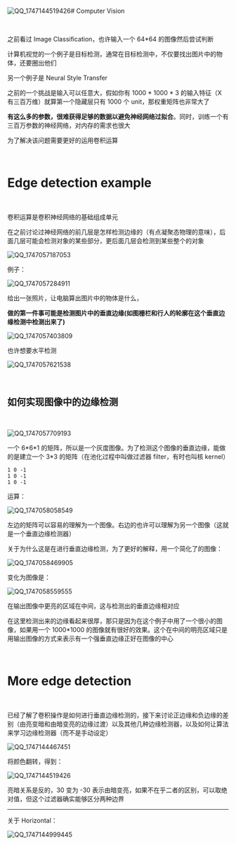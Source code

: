 ![QQ_1747144519426](https://github.com/user-attachments/assets/85a99266-b7cf-4186-a97a-f9252859cf0f)# Computer Vision

</br>

<p>之前看过 Image Classification，也许输入一个 64*64 的图像然后尝试判断</p>

<p>计算机视觉的一个例子是目标检测，通常在目标检测中，不仅要找出图片中的物体，还要圈出他们</p>

<p>另一个例子是 Neural Style Transfer</p>

<p>之前的一个挑战是输入可以任意大，假如你有 1000 * 1000 * 3 的输入特征（X 有三百万维）就算第一个隐藏层只有 1000 个 unit，那权重矩阵也非常大了</p>

<p><b>有这么多的参数，很难获得足够的数据以避免神经网络过拟合</b>。同时，训练一个有三百万参数的神经网络，对内存的需求也很大</p>

<p>为了解决该问题需要更好的运用卷积运算</p>

</br>

# Edge detection example

</br>

<p>卷积运算是卷积神经网络的基础组成单元</p>

<p>在之前讨论过神经网络的前几层是怎样检测边缘的（有点凝聚态物理的意味），后面几层可能会检测对象的某些部分，更后面几层会检测到某些整个的对象</p>

![QQ_1747057187053](https://github.com/user-attachments/assets/0ff7d305-2739-43d0-b23e-b76104387d67)

<p>例子：</p>

![QQ_1747057284911](https://github.com/user-attachments/assets/27619823-1fc5-4d82-86eb-1d9eab2ea0b6)

<p>给出一张照片，让电脑算出图片中的物体是什么，</p>

<b>做的第一件事可能是检测图片中的垂直边缘(如图栅栏和行人的轮廓在这个垂直边缘检测中检测出来了)</b>

![QQ_1747057403809](https://github.com/user-attachments/assets/2f427ba4-5a01-4027-9daf-c9034fe28750)

<p>也许想要水平检测</p>

![QQ_1747057621538](https://github.com/user-attachments/assets/0f88bfe3-cac3-4470-9009-d8ec35ba79dc)

</br>

## 如何实现图像中的边缘检测

</br>

![QQ_1747057709193](https://github.com/user-attachments/assets/572f7538-dac8-4355-95b9-296a554a8685)

<p>一个 6*6*1 的矩阵，所以是一个灰度图像。为了检测这个图像的垂直边缘，能做的是建立一个 3*3 的矩阵（在池化过程中叫做过滤器 filter，有时也叫核 kernel）</p>

```
1 0 -1
1 0 -1
1 0 -1
```

<p>运算：</p>

![QQ_1747058058549](https://github.com/user-attachments/assets/ce71b6b8-a59d-406e-a64a-24f51fab1ac3)

<p>左边的矩阵可以容易的理解为一个图像。右边的也许可以理解为另一个图像（这就是一个垂直边缘检测器）</p>

<p>关于为什么这是在进行垂直边缘检测，为了更好的解释，用一个简化了的图像：</p>

![QQ_1747058469905](https://github.com/user-attachments/assets/0f5eb6c5-e07e-4134-86da-6089a90b99f7)

<p>变化为图像是：</p>

![QQ_1747058559555](https://github.com/user-attachments/assets/e9915472-076f-4c98-9940-058fd48de07d)

<p>在输出图像中更亮的区域在中间，这与检测出的垂直边缘相对应</p>

<p>在这里检测出来的边缘看起来很厚，那只是因为在这个例子中用了一个很小的图像，如果用一个 1000*1000 的图像就有很好的效果。这个在中间的明亮区域只是用输出图像的方式来表示有一个强垂直边缘正好在图像的中心</p>

</br>

# More edge detection

</br>

<p>已经了解了卷积操作是如何进行垂直边缘检测的，接下来讨论正边缘和负边缘的差别（由亮变暗和由暗变亮的边缘过渡）以及其他几种边缘检测器，以及如何让算法来学习边缘检测器（而不是手动设定）</p>

![QQ_1747144467451](https://github.com/user-attachments/assets/d8151634-08e8-4640-8ff6-8460aaf39e9c)

<p>将颜色翻转，得到：</p>

![QQ_1747144519426](https://github.com/user-attachments/assets/8eaa378c-4a4e-4dc1-a2c1-de9f215091fb)

<p>亮暗关系是反的，30 变为 -30 表示由暗变亮，如果不在乎二者的区别，可以取绝对值，但这个过滤器确实能够区分两种边界</p>

<hr>

<p>关于 Horizontal：</p>

![QQ_1747144999445](https://github.com/user-attachments/assets/5bed50f8-1200-4a98-9092-56ffb109faf7)

<p></p>



























































































































































































































































































































































































































































































































































